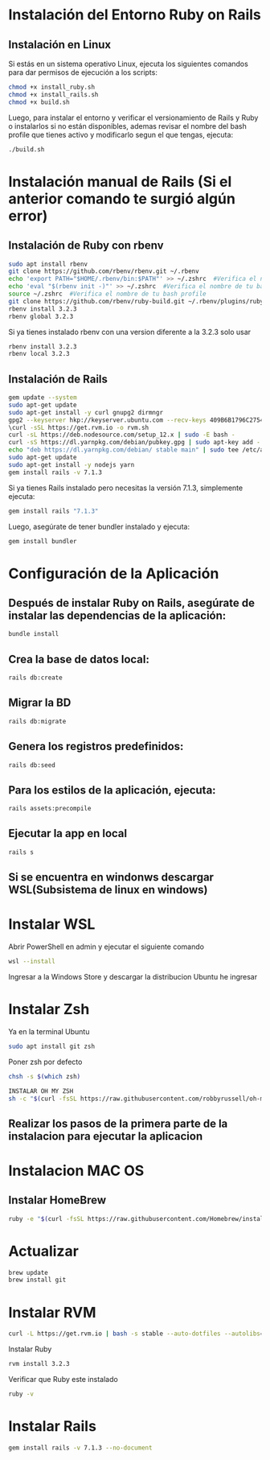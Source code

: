 # Instalación del Entorno Ruby on Rails

## Instalación en Linux

Si estás en un sistema operativo Linux, ejecuta los siguientes comandos para dar permisos de ejecución a los scripts:

```bash
chmod +x install_ruby.sh
chmod +x install_rails.sh
chmod +x build.sh
```

Luego, para instalar el entorno y verificar el versionamiento de Rails y Ruby o instalarlos si no están disponibles, ademas revisar el nombre del bash profile que tienes activo y modificarlo segun el que tengas, ejecuta:

```bash
./build.sh
```

# Instalación manual de Rails (Si el anterior comando te surgió algún error)

## Instalación de Ruby con rbenv

```bash
sudo apt install rbenv
git clone https://github.com/rbenv/rbenv.git ~/.rbenv
echo 'export PATH="$HOME/.rbenv/bin:$PATH"' >> ~/.zshrc  #Verifica el nombre de tu bash profile
echo 'eval "$(rbenv init -)"' >> ~/.zshrc  #Verifica el nombre de tu bash profile
source ~/.zshrc  #Verifica el nombre de tu bash profile
git clone https://github.com/rbenv/ruby-build.git ~/.rbenv/plugins/ruby-build
rbenv install 3.2.3
rbenv global 3.2.3
```

Si ya tienes instalado rbenv con una version diferente a la 3.2.3 solo usar

```bash
rbenv install 3.2.3
rbenv local 3.2.3
```

## Instalación de Rails

```bash
gem update --system
sudo apt-get update
sudo apt-get install -y curl gnupg2 dirmngr
gpg2 --keyserver hkp://keyserver.ubuntu.com --recv-keys 409B6B1796C275462A1703113804BB82D39DC0E3 7D2BAF1CF37B13E2069D6956105BD0E739499BDB
\curl -sSL https://get.rvm.io -o rvm.sh
curl -sL https://deb.nodesource.com/setup_12.x | sudo -E bash -
curl -sS https://dl.yarnpkg.com/debian/pubkey.gpg | sudo apt-key add -
echo "deb https://dl.yarnpkg.com/debian/ stable main" | sudo tee /etc/apt/sources.list.d/yarn.list
sudo apt-get update
sudo apt-get install -y nodejs yarn
gem install rails -v 7.1.3
```

Si ya tienes Rails instalado pero necesitas la versión 7.1.3, simplemente ejecuta:

```bash
gem install rails "7.1.3"
```

Luego, asegúrate de tener bundler instalado y ejecuta:
```bash
gem install bundler
```

# Configuración de la Aplicación

## Después de instalar Ruby on Rails, asegúrate de instalar las dependencias de la aplicación:

```bash
bundle install
```

## Crea la base de datos local:
```bash
rails db:create
```

## Migrar la BD
```bash
rails db:migrate
```

## Genera los registros predefinidos:
```bash
rails db:seed
```

## Para los estilos de la aplicación, ejecuta:
```bash
rails assets:precompile
```

## Ejecutar la app en local
```bash
rails s
```

## Si se encuentra en windonws descargar WSL(Subsistema de linux en windows)

# Instalar WSL

Abrir PowerShell en admin y ejecutar el siguiente comando
```bash
wsl --install
```

Ingresar a la Windows Store y descargar la distribucion Ubuntu he ingresar

# Instalar Zsh

Ya en la terminal Ubuntu 
```bash
sudo apt install git zsh
```

Poner zsh por defecto
```bash
chsh -s $(which zsh)
```

```bash
INSTALAR OH MY ZSH
sh -c "$(curl -fsSL https://raw.githubusercontent.com/robbyrussell/oh-my-zsh/master/tools/install.sh)"
```

## Realizar los pasos de la primera parte de la instalacion para ejecutar la aplicacion

# Instalacion MAC OS

## Instalar HomeBrew

```bash
ruby -e "$(curl -fsSL https://raw.githubusercontent.com/Homebrew/install/master/install)"
```

# Actualizar 

```bash
brew update
brew install git
```

# Instalar RVM
```bash
curl -L https://get.rvm.io | bash -s stable --auto-dotfiles --autolibs=enable --rails
```
Instalar Ruby 
```bash
rvm install 3.2.3
```
Verificar que Ruby este instalado
```bash
ruby -v
```

# Instalar Rails 
```bash
gem install rails -v 7.1.3 --no-document
```
